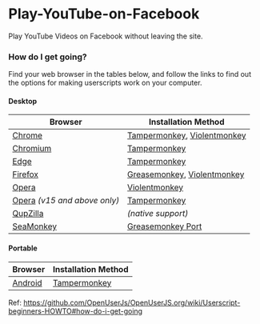 # Play-YouTube-on-Facebook
Play YouTube Videos on Facebook without leaving the site.

<h3>How do I get going?</h3>
<p>Find your web browser in the tables below, and follow the links to find out the options for making userscripts work on your computer.</p>
<h4><a id="user-content-desktop" class="anchor" href="https://github.com/OpenUserJs/OpenUserJS.org/wiki/Userscript-beginners-HOWTO#desktop" aria-hidden="true"></a>Desktop</h4>
<table>
<thead>
<tr>
<th>Browser</th>
<th>Installation Method</th>
</tr>
</thead>
<tbody>
<tr>
<td><a href="https://github.com/OpenUserJs/OpenUserJS.org/wiki/Chrome">Chrome</a></td>
<td><a href="https://github.com/OpenUserJs/OpenUserJS.org/wiki/Tampermonkey-for-Chrome">Tampermonkey</a>,&nbsp;<a href="https://github.com/OpenUserJs/OpenUserJS.org/wiki/Violentmonkey-for-Chrome">Violentmonkey</a></td>
</tr>
<tr>
<td><a href="https://github.com/OpenUserJs/OpenUserJS.org/wiki/Chromium">Chromium</a></td>
<td><a href="https://github.com/OpenUserJs/OpenUserJS.org/wiki/Tampermonkey-for-Chromium">Tampermonkey</a></td>
</tr>
<tr>
<td><a href="https://github.com/OpenUserJs/OpenUserJS.org/wiki/Edge">Edge</a></td>
<td><a href="https://github.com/OpenUserJs/OpenUserJS.org/wiki/Tampermonkey-for-Edge">Tampermonkey</a></td>
</tr>
<tr>
<td><a href="https://github.com/OpenUserJs/OpenUserJS.org/wiki/Firefox">Firefox</a></td>
<td><a href="https://github.com/OpenUserJs/OpenUserJS.org/wiki/Greasemonkey-for-Firefox">Greasemonkey</a>,&nbsp;<a href="https://github.com/OpenUserJs/OpenUserJS.org/wiki/Violentmonkey-for-Firefox">Violentmonkey</a></td>
</tr>
<tr>
<td><a href="https://github.com/OpenUserJs/OpenUserJS.org/wiki/Opera">Opera</a></td>
<td><a href="https://github.com/OpenUserJs/OpenUserJS.org/wiki/Violentmonkey-for-Opera">Violentmonkey</a></td>
</tr>
<tr>
<td><a href="https://github.com/OpenUserJs/OpenUserJS.org/wiki/Opera">Opera</a>&nbsp;<em>(v15 and above only)</em></td>
<td><a href="https://github.com/OpenUserJs/OpenUserJS.org/wiki/Tampermonkey-for-Opera">Tampermonkey</a></td>
</tr>
<tr>
<td><a href="https://github.com/OpenUserJs/OpenUserJS.org/wiki/QupZilla">QupZilla</a></td>
<td><em>(native support)</em></td>
</tr>
<tr>
<td><a href="https://github.com/OpenUserJs/OpenUserJS.org/wiki/SeaMonkey">SeaMonkey</a></td>
<td><a href="https://github.com/OpenUserJs/OpenUserJS.org/wiki/Greasemonkey-Port-for-SeaMonkey">Greasemonkey Port</a></td>
</tr>
</tbody>
</table>
<h4><a id="user-content-portable" class="anchor" href="https://github.com/OpenUserJs/OpenUserJS.org/wiki/Userscript-beginners-HOWTO#portable" aria-hidden="true"></a>Portable</h4>
<table>
<thead>
<tr>
<th>Browser</th>
<th>Installation Method</th>
</tr>
</thead>
<tbody>
<tr>
<td><a href="https://github.com/OpenUserJs/OpenUserJS.org/wiki/Android">Android</a></td>
<td><a href="https://github.com/OpenUserJs/OpenUserJS.org/wiki/Tampermonkey-for-Android">Tampermonkey</a></td>
</tr>
</tbody>
</table>

Ref: https://github.com/OpenUserJs/OpenUserJS.org/wiki/Userscript-beginners-HOWTO#how-do-i-get-going
